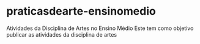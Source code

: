 # praticasdearte-ensinomedio
Atividades da Disciplina de Artes no Ensino Médio 
Este tem como objetivo publicar as atividades da disciplina de artes
